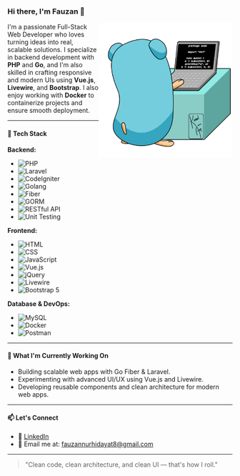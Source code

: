 ### Hi there, I'm Fauzan 👋

<img src="./go-mascot.gif" alt="Go Mascot Coding" width="300" align="right" />

I'm a passionate Full-Stack Web Developer who loves turning ideas into real, scalable solutions. I specialize in backend development with **PHP** and **Go**, and I'm also skilled in crafting responsive and modern UIs using **Vue.js**, **Livewire**, and **Bootstrap**. I also enjoy working with **Docker** to containerize projects and ensure smooth deployment.

---

#### 🚀 Tech Stack

**Backend:**
- ![PHP](https://img.shields.io/badge/-PHP-777BB4?style=flat&logo=php&logoColor=white)
- ![Laravel](https://img.shields.io/badge/-Laravel-E34F26?style=flat&logo=laravel&logoColor=white)
- ![CodeIgniter](https://img.shields.io/badge/-CodeIgniter-E44D26?style=flat&logo=codeigniter&logoColor=white)
- ![Golang](https://img.shields.io/badge/-Golang-00ADD8?style=flat&logo=go&logoColor=white)
- ![Fiber](https://img.shields.io/badge/-Fiber-00ADD8?style=flat&logo=go&logoColor=white&label=Fiber)
- ![GORM](https://img.shields.io/badge/-GORM-00ADD8?style=flat&logo=go&logoColor=white&label=GORM)
- ![RESTful API](https://img.shields.io/badge/-RESTful%20API-6DB33F?style=flat&logo=json&logoColor=white&label=API)
- ![Unit Testing](https://img.shields.io/badge/-Unit%20Testing-9B59B6?style=flat&logo=testing-library&logoColor=white)

**Frontend:**
- ![HTML](https://img.shields.io/badge/-HTML5-E34F26?style=flat&logo=html5&logoColor=white)
- ![CSS](https://img.shields.io/badge/-CSS3-1572B6?style=flat&logo=css3)
- ![JavaScript](https://img.shields.io/badge/-JavaScript-F7DF1E?style=flat&logo=javascript&logoColor=black)
- ![Vue.js](https://img.shields.io/badge/-Vue.js-4FC08D?style=flat&logo=vue.js&logoColor=white)
- ![jQuery](https://img.shields.io/badge/-jQuery-0769AD?style=flat&logo=jquery&logoColor=white)
- ![Livewire](https://img.shields.io/badge/-Livewire-4E5D94?style=flat&logo=laravel&logoColor=white&label=Livewire)
- ![Bootstrap 5](https://img.shields.io/badge/-Bootstrap-7952B3?style=flat&logo=bootstrap&logoColor=white)

**Database & DevOps:**
- ![MySQL](https://img.shields.io/badge/-MySQL-4479A1?style=flat&logo=mysql&logoColor=white)
- ![Docker](https://img.shields.io/badge/-Docker-2496ED?style=flat&logo=docker&logoColor=white)
- ![Postman](https://img.shields.io/badge/-Postman-FF6C37?style=flat&logo=postman&logoColor=white)

---

#### 🌱 What I'm Currently Working On

- Building scalable web apps with Go Fiber & Laravel.
- Experimenting with advanced UI/UX using Vue.js and Livewire.
- Developing reusable components and clean architecture for modern web apps.

---

#### 📫 Let's Connect

- 💼 [LinkedIn](https://www.linkedin.com/in/fznh-dev/)
- 📧 Email me at: fauzannurhidayat8@gmail.com

---

> "Clean code, clean architecture, and clean UI — that's how I roll."
